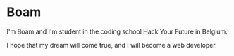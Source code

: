 # Boam

I'm Boam and I'm student in the coding school Hack Your Future in Belgium.

I hope that my dream will come true, and I will become a web developer.
